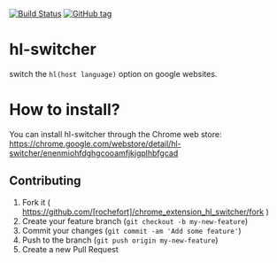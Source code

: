 [![Build Status](https://travis-ci.org/rochefort/chrome_extension_hl_switcher.svg?branch=master)](https://travis-ci.org/rochefort/chrome_extension_hl_switcher)
[![GitHub tag](https://img.shields.io/github/tag/rochefort/chrome_extension_hl_switcher.svg?style=flat)]()

# hl-switcher

switch the `hl(host language)` option on google websites.

# How to install?

You can install hl-switcher through the Chrome web store: 
https://chrome.google.com/webstore/detail/hl-switcher/enenmiohfdghgcooamfjkjgplhbfgcad

## Contributing

1. Fork it ( https://github.com/[rochefort]/chrome_extension_hl_switcher/fork )
2. Create your feature branch (`git checkout -b my-new-feature`)
3. Commit your changes (`git commit -am 'Add some feature'`)
4. Push to the branch (`git push origin my-new-feature`)
5. Create a new Pull Request

